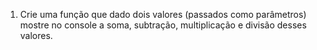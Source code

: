 01) Crie uma função que dado dois valores (passados como parâmetros) mostre no console a soma, subtração,
multiplicação e divisão desses valores.
